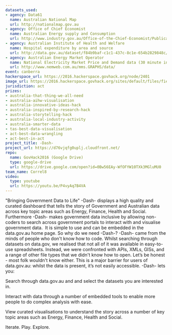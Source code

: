 ```yaml
---
datasets_used:
- agency: Data61
  name: Australian National Map
  url: http://nationalmap.gov.au
- agency: Office of Chief Economist
  name: Australian Energy supply and Consumption
  url: http://www.industry.gov.au/Office-of-the-Chief-Economist/Publications/Documents/aes/data/2015/Table-A.xlsx
- agency: Australian Institute of Health and Welfare
  name: Hospital expenditure by area and source
  url: http://data.gov.au/dataset/f84b9baf-c1c1-437c-8c1e-654b2829848c/resource/88399d53-d55c-466c-8f4a-6cb965d24d6d/download/healthexpenditurebyareaandsource.csv
- agency: Australian Energy Market Operator
  name: National Electricity Market Price and Demand data (30 minute intervals)
  url: http://www.nemweb.com.au/mms.GRAPHS/data/
event: canberra
hackerspace_url: https://2016.hackerspace.govhack.org/node/2401
image_url: https://2016.hackerspace.govhack.org/sites/default/files/field/image/Capture_3.PNG
jurisdiction: act
prizes:
- australia-that-thing-we-all-need
- australia-aihw-visualisation
- australia-innovative-ideas-hack
- australia-inspired-by-research-hack
- australia-storytelling-hack
- australia-local-industry-activity
- australia-smarter-data
- tas-best-data-visualisation
- act-best-data-wrangling
- act-best-in-act
project_title: -Dash-
project_url: https://d76vjqfg0uplj.cloudfront.net/
repo:
  name: GovHack2016 (Google Drive)
  type: google-drive
  url: https://drive.google.com/open?id=0Bw56EAy-WfOFYW10TXk3MGluMU0
team_name: Correl8
video:
  type: youtube
  url: https://youtu.be/P4vyAq7B4VA
---
```


"Bringing Government Data to Life"
-Dash- displays a high quality and curated dashboard that tells the story of Government and Australian data across key topic areas such as Energy, Finance, Health and Social. Furthermore -Dash- makes government data inclusive by allowing non-coders to search across government portals to interact with and visualise government data. 
It is simple to use and can be embedded in the data.gov.au home page.
So why do we need -Dash-?
-Dash- came from the minds of people who don't know how to code. Whilst searching through datasets on data.gov, we realised that not all of it was available in easy-to-use spreadsheets. Instead, we were confronted with APIs, XMLs, GISs, and a range of other file types that we didn't know how to open. Let’s be honest - most folk wouldn't know either.
This is a major barrier for users of data.gov.au: whilst the data is present, it’s not easily accessible.
-Dash- lets you:

Search through data.gov.au and and select the datasets you are interested in.


Interact with data through a number of embedded tools to enable more people to do complex analysis with ease. 


View curated visualisations to understand the story across a number of key topic areas such as Energy, Finance, Health and Social. 


Iterate. Play. Explore.
